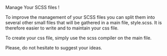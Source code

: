 Manage Your SCSS files !

To improve the management of your SCSS files you can split them into several other small files that will be gathered in a main file, style.scss.
It is therefore easier to write and to maintain your css file.

To create your css file, simply use the scss compiler on the main file.

Please, do not hesitate to suggest your ideas.